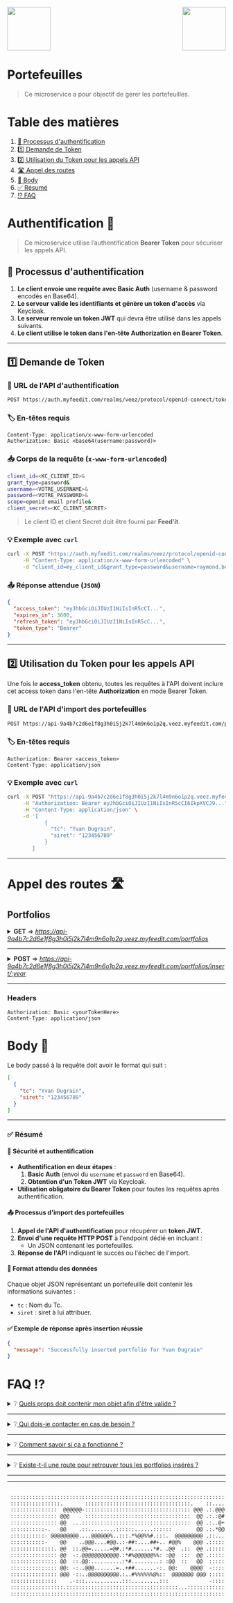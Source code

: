 <img src="../../../assets/images/feeditLogo.png" width="100"> <img src="../../../assets/images/nodejsLogo.svg" width="100" align="right">

# Portefeuilles

> Ce microservice a pour objectif de gerer les portefeuilles.

# Table des matières

1. [🔄 Processus d'authentification](#processus-authentification)
2. [1️⃣ Demande de Token](#demande-token)
3. [2️⃣ Utilisation du Token pour les appels API](#utilisation-token)
4. [🛣️ Appel des routes](#appel-route)
5. [📖 Body](#body)
6. [✅ Résumé](#resume)
7. [⁉️ FAQ](#faq)

# Authentification 🪪

> Ce microservice utilise l’authentification **Bearer Token** pour sécuriser les appels API.

## 🔄 <a id="processus-authentification"></a> Processus d'authentification

1. **Le client envoie une requête avec Basic Auth** (username & password encodés en Base64).
2. **Le serveur valide les identifiants et génère un token d'accès** via Keycloak.
3. **Le serveur renvoie un token JWT** qui devra être utilisé dans les appels suivants.
4. **Le client utilise le token dans l'en-tête Authorization en Bearer Token**.

---

## 1️⃣ <a id="demande-token"></a> Demande de Token

### 📌 URL de l'API d'authentification

```sh
POST https://auth.myfeedit.com/realms/veez/protocol/openid-connect/token
```

### 🏷️ En-têtes requis

```http
Content-Type: application/x-www-form-urlencoded
Authorization: Basic <base64(username:password)>
```

### 📥 Corps de la requête (`x-www-form-urlencoded`)

```sh
client_id=<KC_CLIENT_ID>&
grant_type=password&
username=<VOTRE_USERNAME>&
password=<VOTRE_PASSWORD>&
scope=openid email profile&
client_secret=<KC_CLIENT_SECRET>
```

> Le client ID et client Secret doit être fourni par **Feed'it**.

### 💡 Exemple avec `curl`

```sh
curl -X POST "https://auth.myfeedit.com/realms/veez/protocol/openid-connect/token" \
     -H "Content-Type: application/x-www-form-urlencoded" \
     -d "client_id=my_client_id&grant_type=password&username=raymond.bechard&password=password123&scope=openid email profile&client_secret=my_client_secret"
```

### 📤 Réponse attendue (`JSON`)

```json
{
  "access_token": "eyJhbGciOiJIUzI1NiIsInR5cCI...",
  "expires_in": 3600,
  "refresh_token": "eyJhbGciOiJIUzI1NiIsInR5cC...",
  "token_type": "Bearer"
}
```

---

## 2️⃣ <a id="utilisation-token"></a> Utilisation du Token pour les appels API

Une fois le **access_token** obtenu, toutes les requêtes à l'API doivent inclure cet access token dans l'en-tête **Authorization** en mode Bearer Token.

### 📌 URL de l'API d'import des portefeuilles

```sh
POST https://api-9a4b7c2d6e1f8g3h0i5j2k7l4m9n6o1p2q.veez.myfeedit.com/portfolios/insert/:year
```

### 🏷️ En-têtes requis

```http
Authorization: Bearer <access_token>
Content-Type: application/json
```

### 💡 Exemple avec `curl`

```sh
curl -X POST "https://api-9a4b7c2d6e1f8g3h0i5j2k7l4m9n6o1p2q.veez.myfeedit.com/portfolios/insert/2025" \
     -H "Authorization: Bearer eyJhbGciOiJIUzI1NiIsInR5cCI6IkpXVCJ9..." \
     -H "Content-Type: application/json" \
     -d '[
            {
              "tc": "Yvan Dugrain",
              "siret": "123456789"
            }
        ]
```

---

# <a id="appel-route"></a> Appel des routes 🛣️

## Portfolios

<details>
     <summary> <b>GET</b> => <em><u>https://api-9a4b7c2d6e1f8g3h0i5j2k7l4m9n6o1p2q.veez.myfeedit.com/portfolios</u></em></summary>

- Params :
  - `year` ex : `https://api-9a4b..../portfolios/2025`

> 💡 Retrieve all portfolios.

</details>

---

<details>
     <summary> <b>POST</b> => <em><u>https://api-9a4b7c2d6e1f8g3h0i5j2k7l4m9n6o1p2q.veez.myfeedit.com/portfolios/insert/:year</u></em></summary>

- Params :

  - `year` ex : `https://api-9a4b..../portfolios/insert/2025`

- Query :
  - `?mode=insert-only` (only insert new datas).
  - `?mode=flush-tc` (delete already present datas from tc's portfolios before new data insertion).
  - `?mode=flush-all` (delete all datas (for a given year) before new data insertion).

> 💡 Insert a portfolio.

</details>

---

### Headers

```http
Authorization: Basic <yourTokenHere>
Content-Type: application/json
```

# <a id="body"></a> Body 📖

Le body passé à la requête doit avoir le format qui suit :

```json
[
  {
    "tc": "Yvan Dugrain",
    "siret": "123456789"
  }
]
```

---

### ✅ <a id="resume"></a> Résumé

#### 🔐 Sécurité et authentification

- **Authentification en deux étapes** :
  1. **Basic Auth** (envoi du `username` et `password` en Base64).
  2. **Obtention d'un Token JWT** via Keycloak.
- **Utilisation obligatoire du Bearer Token** pour toutes les requêtes après authentification.

#### 📤 Processus d'import des portefeuilles

1. **Appel de l'API d'authentification** pour récupérer un **token JWT**.
2. **Envoi d'une requête HTTP POST** à l'endpoint dédié en incluant :
   - Un JSON contenant les portefeuilles.
3. **Réponse de l'API** indiquant le succès ou l'échec de l'import.

#### 📌 Format attendu des données

Chaque objet JSON représentant un portefeuille doit contenir les informations suivantes :

- `tc` : Nom du Tc.
- `siret` : siret à lui attribuer.

#### ✅ Exemple de réponse après insertion réussie

```json
{
  "message": "Successfully inserted portfolio for Yvan Dugrain"
}
```

# <a id="faq"></a> FAQ ⁉️

<details>
    <summary>❔ <u>Quels props doit contenir mon objet afin d'être valide ?</u></summary>
    
    Chaque objet doit contenir :
    
- `tc` : Nom du Tc.
- `siret` : siret à lui attribuer.
</details>

---

<details>
    <summary>❔<u> Qui dois-je contacter en cas de besoin ?</u></summary>
    
    L'équipe Feed'it se fera un plaisir de répondre a toutes les questions !
</details>

---

<details>
<summary>❔ <u>Comment savoir si ça a fonctionné ?</u></summary>
    
    Une réponse sera fournie une fois l'insertion terminée.

```json
{
  "message": "Successfully inserted portfolio for Yvan Dugrain"
}
```

</details>

---

<details>
    <summary>❔ <u>Existe-t-il une route pour retrouver tous les portfolios insérés ?</u></summary>
    
    OUI ! La route =>
    GET https://api-9a4b7c2d6e1f8g3h0i5j2k7l4m9n6o1p2q.veez.myfeedit.com/portfolios/:year
</details>

---

---

```txt

 :::::::::::::::::::::::::::::::::::::::::::::::::::::::::::::::::::::::::::::::::::::::::::::::::::::::
 ::::::::::::::::.       ::::::::::::::::::::::::::::::::::.    ::.....:::::::::::::::::::::::::::::::::
 :::::::::::::::  @@@@@@-:::::::::::::::::::::::::::::::::: @@@ .:.@@@:::.    .:::::::::::::::::::::::::
 ::::::::::::::: @@@   . ::::::::::::::::::::::::::::::::::  @@ .:.:@#.:: %@@%.::    .::::::::::::::::::
 ::::::::::::::: @@  ...:::::::::::::::::::::::::::::::::::  @@ .:..@+.:-.-@@..::.@@@ ::::::::::::::::::
 :::::::::::-.   @@    .::.........::::::......::::::        @@ .:.*@@.::.    .   .@     .::::::::::::::
 :::::::::::- @@@@@@@@@....@@@@@@%..:::.*%@@%%#.:::.  @@@@@@@@@ .::....::.+@@..@@@@@@@@@@.::::::::::::::
 :::::::::::-    @@    ..@@@....#@@..:-##:....##+.. #@@%    @@@ .::::::::. %% .   :@     .::::::::::::::
 ::::::::::::::. @@  ::.@@=......=@#.:*#.......*#. .@@  .::  @@ .::::::::. %% .:. @@. ..::::::::::::::::
 ::::::::::::::: @@  -:.@@@@@@@@@@@@.:*#%@@@@@@%%: :@@  :::  @@ .::::::::. %% .:. @@: ::::::::::::::::::
 ::::::::::::::: @@  ::.@@:..........:*#.........: :@@  ::   @@  ::::::::. %% .:. @@. ::::::::::::::::::
 ::::::::::::::: @@: -:..@@@.......=..+##.......-:. @@:    @@@@  -:::::::. %% .:: @@:     ::::::::::::::
 ::::::::::::::: @@@ -::..@@@@@@@@@@.:..#%%%%%%@%::  @@@@@@@ @@@ ::::::::..@@=.:: #@@@@@@ ::::::::::::::
 :::::::::::::::    .-:::............:::.........:::             -::::::::    .::.        ::::::::::::::
 :::::::::::::::::.::::::::::::::::::::::::::::::::::::...::::::::::::::::::::::::::...:::::::::::::::::
 :::::::::::::::::::::::::::::::::::::::::::::::::::::::::::::::::::::::::::::::::::::::::::::::::::::::

```
